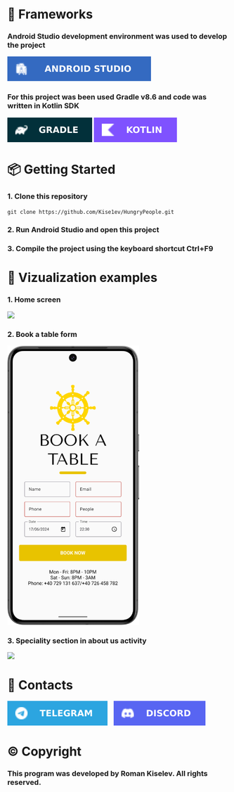 <h1>🔨 Frameworks</h1>
<p>
    <h3>Android Studio development environment was used to develop the project</h3>
    <a href="https://developer.android.com/studio"><img src="https://github.com/Kise1ev/Kise1ev/blob/master/Icons/AndroidStudio-Square.svg"/></a>
    <h3>For this project was been used Gradle v8.6 and code was written in Kotlin SDK</h3>
    <a href="https://gradle.org/"><img src="https://github.com/Kise1ev/Kise1ev/blob/master/Icons/Gradle-Square.svg"/></a>
    <a href="https://kotlinlang.org/"><img src="https://github.com/Kise1ev/Kise1ev/blob/master/Icons/Kotlin-Square.svg"/></a>
</p>

<h1>📦 Getting Started</h1>
<h3>1. Clone this repository</h3>
<code>git clone https://github.com/Kise1ev/HungryPeople.git</code>
<h3>2. Run Android Studio and open this project</h3>
<h3>3. Compile the project using the keyboard shortcut Ctrl+F9</h3>

<h1>🎨 Vizualization examples</h1>
<h3>1. Home screen</h3>
<img src="https://github.com/Kise1ev/HungryPeople/blob/master/examples/home_screen.png" width="300"/>
<h3>2. Book a table form</h3>
<img src="https://github.com/Kise1ev/HungryPeople/blob/master/examples/book_a_table_form.png" width="300"/>
<h3>3. Speciality section in about us activity</h3>
<img src="https://github.com/Kise1ev/HungryPeople/blob/master/examples/specialities_section.png" width="300"/>

<h1>💬 Contacts</h1>
<p>
    <a href="https://t.me/kisxlka"><img src="https://github.com/Kise1ev/Kise1ev/blob/master/Icons/Telegram-Square.svg" style="margin-right: 10px;"/></a>
    <a href="https://discordapp.com/users/1013231151177023559"><img src="https://github.com/Kise1ev/Kise1ev/blob/master/Icons/Discord-Square.svg" style="margin-right: 10px;"/></a>
</p>

<h1>©️ Copyright</h1>
<h3>This program was developed by Roman Kiselev. All rights reserved.</h3>